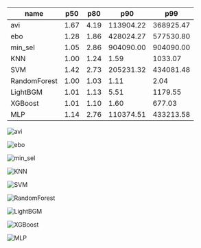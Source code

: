 | name | p50 | p80 | p90 | p99 |
| --- | --- | --- | --- | --- |
| avi | 1.67 | 4.19 | 113904.22 | 368925.47 |
| ebo | 1.28 | 1.86 | 428024.27 | 577530.80 |
| min_sel | 1.05 | 2.86 | 904090.00 | 904090.00 |
| KNN | 1.00 | 1.24 | 1.59 | 1033.07 |
| SVM | 1.42 | 2.73 | 205231.32 | 434081.48 |
| RandomForest | 1.00 | 1.03 | 1.11 | 2.04 |
| LightBGM | 1.01 | 1.13 | 5.51 | 1179.55 |
| XGBoost | 1.01 | 1.10 | 1.60 | 677.03 |
| MLP | 1.14 | 2.76 | 110374.51 | 433213.58 |

![avi](avi.png)

![ebo](ebo.png)

![min_sel](min_sel.png)

![KNN](KNN.png)

![SVM](SVM.png)

![RandomForest](RandomForest.png)

![LightBGM](LightBGM.png)

![XGBoost](XGBoost.png)

![MLP](MLP.png)

